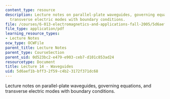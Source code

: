 ```yaml
---
content_type: resource
description: Lecture notes on parallel-plate waveguides, governing equations, and
  transverse electric modes with boundary conditions.
file: /courses/6-013-electromagnetics-and-applications-fall-2005/5d6aef1bbff32f59c4b23172f371dc68_lec14.pdf
file_type: application/pdf
learning_resource_types:
- Lecture Notes
ocw_type: OCWFile
parent_title: Lecture Notes
parent_type: CourseSection
parent_uid: 0d523bc2-e479-e903-ceb7-d101c853ad24
resourcetype: Document
title: Lecture 14 - Waveguides
uid: 5d6aef1b-bff3-2f59-c4b2-3172f371dc68
---
```

Lecture notes on parallel-plate waveguides, governing equations, and transverse electric modes with boundary conditions.